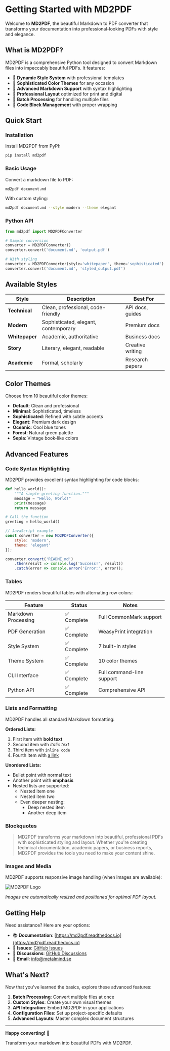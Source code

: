 # Getting Started with MD2PDF

Welcome to **MD2PDF**, the beautiful Markdown to PDF converter that transforms your documentation into professional-looking PDFs with style and elegance.

## What is MD2PDF?

MD2PDF is a comprehensive Python tool designed to convert Markdown files into impeccably beautiful PDFs. It features:

- 🎨 **Dynamic Style System** with professional templates
- 🌈 **Sophisticated Color Themes** for any occasion
- 📝 **Advanced Markdown Support** with syntax highlighting
- 📄 **Professional Layout** optimized for print and digital
- 🔄 **Batch Processing** for handling multiple files
- 🎯 **Code Block Management** with proper wrapping

## Quick Start

### Installation

Install MD2PDF from PyPI:

```bash
pip install md2pdf
```

### Basic Usage

Convert a markdown file to PDF:

```bash
md2pdf document.md
```

With custom styling:

```bash
md2pdf document.md --style modern --theme elegant
```

### Python API

```python
from md2pdf import MD2PDFConverter

# Simple conversion
converter = MD2PDFConverter()
converter.convert('document.md', 'output.pdf')

# With styling
converter = MD2PDFConverter(style='whitepaper', theme='sophisticated')
converter.convert('document.md', 'styled_output.pdf')
```

## Available Styles

| Style | Description | Best For |
|-------|-------------|----------|
| **Technical** | Clean, professional, code-friendly | API docs, guides |
| **Modern** | Sophisticated, elegant, contemporary | Premium docs |
| **Whitepaper** | Academic, authoritative | Business docs |
| **Story** | Literary, elegant, readable | Creative writing |
| **Academic** | Formal, scholarly | Research papers |

## Color Themes

Choose from 10 beautiful color themes:

- **Default**: Clean and professional
- **Minimal**: Sophisticated, timeless
- **Sophisticated**: Refined with subtle accents
- **Elegant**: Premium dark design
- **Oceanic**: Cool blue tones
- **Forest**: Natural green palette
- **Sepia**: Vintage book-like colors

## Advanced Features

### Code Syntax Highlighting

MD2PDF provides excellent syntax highlighting for code blocks:

```python
def hello_world():
    """A simple greeting function."""
    message = "Hello, World!"
    print(message)
    return message

# Call the function
greeting = hello_world()
```

```javascript
// JavaScript example
const converter = new MD2PDFConverter({
    style: 'modern',
    theme: 'elegant'
});

converter.convert('README.md')
    .then(result => console.log('Success!', result))
    .catch(error => console.error('Error:', error));
```

### Tables

MD2PDF renders beautiful tables with alternating row colors:

| Feature | Status | Notes |
|---------|--------|-------|
| Markdown Processing | ✅ Complete | Full CommonMark support |
| PDF Generation | ✅ Complete | WeasyPrint integration |
| Style System | ✅ Complete | 7 built-in styles |
| Theme System | ✅ Complete | 10 color themes |
| CLI Interface | ✅ Complete | Full command-line support |
| Python API | ✅ Complete | Comprehensive API |

### Lists and Formatting

MD2PDF handles all standard Markdown formatting:

**Ordered Lists:**
1. First item with **bold text**
2. Second item with *italic text*
3. Third item with `inline code`
4. Fourth item with [a link](https://github.com/mps-metalmind/md2pdf)

**Unordered Lists:**
- Bullet point with normal text
- Another point with **emphasis**
- Nested lists are supported:
  - Nested item one
  - Nested item two
  - Even deeper nesting:
    - Deep nested item
    - Another deep item

### Blockquotes

> MD2PDF transforms your markdown into beautiful, professional PDFs with sophisticated styling and layout. Whether you're creating technical documentation, academic papers, or business reports, MD2PDF provides the tools you need to make your content shine.

### Images and Media

MD2PDF supports responsive image handling (when images are available):

![MD2PDF Logo](https://via.placeholder.com/400x200/3366cc/ffffff?text=MD2PDF)

*Images are automatically resized and positioned for optimal PDF layout.*

## Getting Help

Need assistance? Here are your options:

- 📚 **Documentation**: [https://md2pdf.readthedocs.io](https://md2pdf.readthedocs.io)
- 🐛 **Issues**: [GitHub Issues](https://github.com/mps-metalmind/md2pdf/issues)
- 💬 **Discussions**: [GitHub Discussions](https://github.com/mps-metalmind/md2pdf/discussions)
- 📧 **Email**: info@metalmind.se

## What's Next?

Now that you've learned the basics, explore these advanced features:

1. **Batch Processing**: Convert multiple files at once
2. **Custom Styles**: Create your own visual themes
3. **API Integration**: Embed MD2PDF in your applications
4. **Configuration Files**: Set up project-specific defaults
5. **Advanced Layouts**: Master complex document structures

---

**Happy converting!** 🎉

Transform your markdown into beautiful PDFs with MD2PDF.
